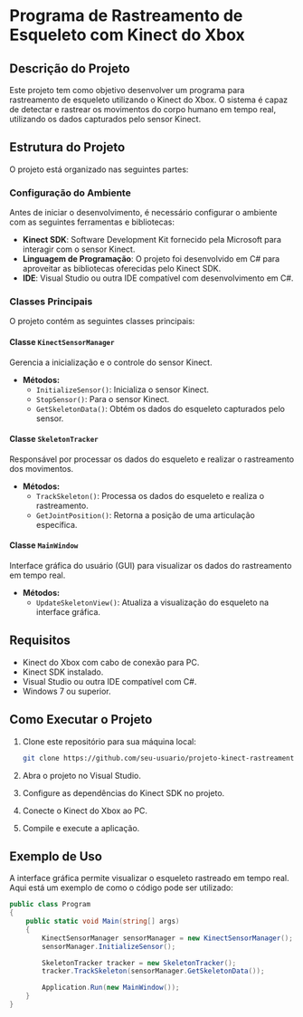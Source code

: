 # Programa de Rastreamento de Esqueleto com Kinect do Xbox

## Descrição do Projeto

Este projeto tem como objetivo desenvolver um programa para rastreamento de esqueleto utilizando o Kinect do Xbox. O sistema é capaz de detectar e rastrear os movimentos do corpo humano em tempo real, utilizando os dados capturados pelo sensor Kinect.

## Estrutura do Projeto

O projeto está organizado nas seguintes partes:

### Configuração do Ambiente

Antes de iniciar o desenvolvimento, é necessário configurar o ambiente com as seguintes ferramentas e bibliotecas:

- **Kinect SDK**: Software Development Kit fornecido pela Microsoft para interagir com o sensor Kinect.
- **Linguagem de Programação**: O projeto foi desenvolvido em C# para aproveitar as bibliotecas oferecidas pelo Kinect SDK.
- **IDE**: Visual Studio ou outra IDE compatível com desenvolvimento em C#.

### Classes Principais

O projeto contém as seguintes classes principais:

#### Classe `KinectSensorManager`

Gerencia a inicialização e o controle do sensor Kinect.

- **Métodos:**
  - `InitializeSensor()`: Inicializa o sensor Kinect.
  - `StopSensor()`: Para o sensor Kinect.
  - `GetSkeletonData()`: Obtém os dados do esqueleto capturados pelo sensor.

#### Classe `SkeletonTracker`

Responsável por processar os dados do esqueleto e realizar o rastreamento dos movimentos.

- **Métodos:**
  - `TrackSkeleton()`: Processa os dados do esqueleto e realiza o rastreamento.
  - `GetJointPosition()`: Retorna a posição de uma articulação específica.

#### Classe `MainWindow`

Interface gráfica do usuário (GUI) para visualizar os dados do rastreamento em tempo real.

- **Métodos:**
  - `UpdateSkeletonView()`: Atualiza a visualização do esqueleto na interface gráfica.

## Requisitos

- Kinect do Xbox com cabo de conexão para PC.
- Kinect SDK instalado.
- Visual Studio ou outra IDE compatível com C#.
- Windows 7 ou superior.

## Como Executar o Projeto

1. Clone este repositório para sua máquina local:
    ```bash
    git clone https://github.com/seu-usuario/projeto-kinect-rastreamento.git
    ```

2. Abra o projeto no Visual Studio.

3. Configure as dependências do Kinect SDK no projeto.

4. Conecte o Kinect do Xbox ao PC.

5. Compile e execute a aplicação.

## Exemplo de Uso

A interface gráfica permite visualizar o esqueleto rastreado em tempo real. Aqui está um exemplo de como o código pode ser utilizado:

```csharp
public class Program
{
    public static void Main(string[] args)
    {
        KinectSensorManager sensorManager = new KinectSensorManager();
        sensorManager.InitializeSensor();

        SkeletonTracker tracker = new SkeletonTracker();
        tracker.TrackSkeleton(sensorManager.GetSkeletonData());

        Application.Run(new MainWindow());
    }
}
